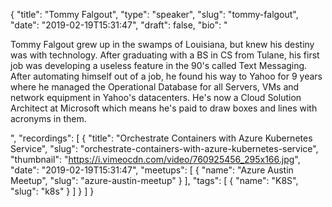 {
  "title": "Tommy Falgout",
  "type": "speaker",
  "slug": "tommy-falgout",
  "date": "2019-02-19T15:31:47",
  "draft": false,
  "bio": "<p>Tommy Falgout grew up in the swamps of Louisiana, but knew his destiny was with technology. After graduating with a BS in CS from Tulane, his first job was developing a useless feature in the 90's called Text Messaging. After automating himself out of a job, he found his way to Yahoo for 9 years where he managed the Operational Database for all Servers, VMs and network equipment in Yahoo's datacenters. He's now a Cloud Solution Architect at Microsoft which means he's paid to draw boxes and lines with acronyms in them.</p>",
  "recordings": [
    {
      "title": "Orchestrate Containers with Azure Kubernetes Service",
      "slug": "orchestrate-containers-with-azure-kubernetes-service",
      "thumbnail": "https://i.vimeocdn.com/video/760925456_295x166.jpg",
      "date": "2019-02-19T15:31:47",
      "meetups": [
        {
          "name": "Azure Austin Meetup",
          "slug": "azure-austin-meetup"
        }
      ],
      "tags": [
        {
          "name": "K8S",
          "slug": "k8s"
        }
      ]
    }
  ]
}